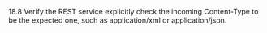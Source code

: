 18.8 Verify the REST service explicitly check the incoming Content-Type to be the expected one, such as application/xml or application/json.